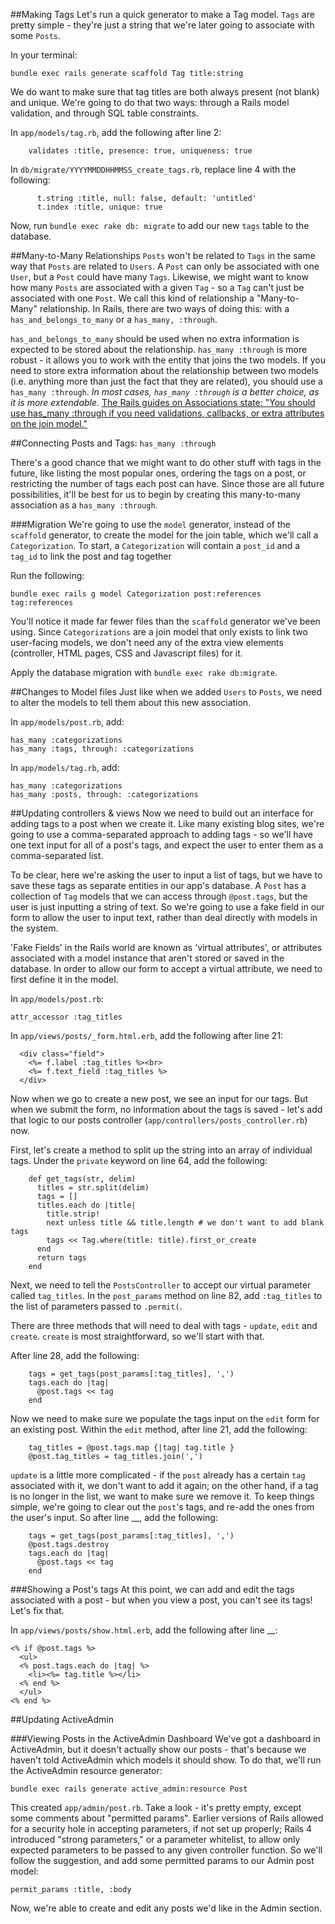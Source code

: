 ##Making Tags
Let's run a quick generator to make a Tag model. `Tags` are pretty simple - they're just a string that we're later going to associate with some `Posts`.

In your terminal:
```
bundle exec rails generate scaffold Tag title:string
```

We do want to make sure that tag titles are both always present (not blank) and unique. We're going to do that two ways: through a Rails model validation, and through SQL table constraints.

In `app/models/tag.rb`, add the following after line 2:
```
    validates :title, presence: true, uniqueness: true
```

In `db/migrate/YYYYMMDDHHMMSS_create_tags.rb`, replace line 4 with the following:
```
      t.string :title, null: false, default: 'untitled'
      t.index :title, unique: true
```

Now, run `bundle exec rake db: migrate` to add our new `tags` table to the database.

##Many-to-Many Relationships
`Posts` won't be related to `Tags` in the same way that `Posts` are related to `Users`. A `Post` can only be associated with one `User`, but a `Post` could have many `Tags`. Likewise, we might want to know how many `Posts` are associated with a given `Tag` - so a `Tag` can't just be associated with one `Post`. We call this kind of relationship a "Many-to-Many" relationship. In Rails, there are two ways of doing this: with a `has_and_belongs_to_many` or a `has_many, :through`.

`has_and_belongs_to_many` should be used when no extra information is expected to be stored about the relationship. `has_many :through` is more robust - it allows you to work with the entity that joins the two models. If you need to store extra information about the relationship between two models (i.e. anything more than just the fact that they are related), you should use a `has_many :through`. *In most cases, `has_many :through` is a better choice, as it is more extendable.* [The Rails guides on Associations state: "You should use has_many :through if you need validations, callbacks, or extra attributes on the join model."](http://guides.rubyonrails.org/association_basics.html)

##Connecting Posts and Tags: `has_many :through`

There's a good chance that we might want to do other stuff with tags in the future, like listing the most popular ones, ordering the tags on a post, or restricting the number of tags each post can have. Since those are all future possibilities, it'll be best for us to begin by creating this many-to-many association as a `has_many :through`.

###Migration
We're going to use the `model` generator, instead of the `scaffold` generator, to create the model for the join table, which we'll call a `Categorization`. To start, a `Categorization` will contain a `post_id` and a `tag_id` to link the post and tag together

Run the following:
```
bundle exec rails g model Categorization post:references tag:references
```

You'll notice it made far fewer files than the `scaffold` generator we've been using. Since `Categorizations` are a join model that only exists to link two user-facing models, we don't need any of the extra view elements (controller, HTML pages, CSS and Javascript files) for it.

Apply the database migration with `bundle exec rake db:migrate`.

##Changes to Model files
Just like when we added `Users` to `Posts`, we need to alter the models to tell them about this new association.

In `app/models/post.rb`, add:
```
has_many :categorizations
has_many :tags, through: :categorizations
```

In `app/models/tag.rb`, add:
```
has_many :categorizations
has_many :posts, through: :categorizations
```

##Updating controllers & views
Now we need to build out an interface for adding tags to a post when we create it. Like many existing blog sites, we're going to use a comma-separated approach to adding tags - so we'll have one text input for all of a post's tags, and expect the user to enter them as a comma-separated list.

To be clear, here we're asking the user to input a list of tags, but we have to save these tags as separate entities in our app's database. A `Post` has a collection of `Tag` models that we can access through `@post.tags`, but the user is just inputting a string of text. So we're going to use a fake field in our form to allow the user to input text, rather than deal directly with models in the system.

'Fake Fields' in the Rails world are known as 'virtual attributes', or attributes associated with a model instance that aren't stored or saved in the database. In order to allow our form to accept a virtual attribute, we need to first define it in the model.

In `app/models/post.rb`:
```
attr_accessor :tag_titles
```

In `app/views/posts/_form.html.erb`, add the following after line 21:
```
  <div class="field">
    <%= f.label :tag_titles %><br>
    <%= f.text_field :tag_titles %>
  </div>
```
Now when we go to create a new post, we see an input for our tags. But when we submit the form, no information about the tags is saved - let's add that logic to our posts controller (`app/controllers/posts_controller.rb`) now.

First, let's create a method to split up the string into an array of individual tags. Under the `private` keyword on line 64, add the following:
```
    def get_tags(str, delim)
      titles = str.split(delim)
      tags = []
      titles.each do |title|
        title.strip!
        next unless title && title.length # we don't want to add blank tags
        tags << Tag.where(title: title).first_or_create
      end
      return tags
    end
```

Next, we need to tell the `PostsController` to accept our virtual parameter called `tag_titles`. In the `post_params` method on line 82, add `:tag_titles` to the list of parameters passed to `.permit(`.

There are three methods that will need to deal with tags - `update`, `edit` and `create`. `create` is most straightforward, so we'll start with that.

After line 28, add the following:
```
    tags = get_tags(post_params[:tag_titles], ',')
    tags.each do |tag|
      @post.tags << tag
    end
```

Now we need to make sure we populate the tags input on the `edit` form for an existing post. Within the `edit` method, after line 21, add the following:
```
    tag_titles = @post.tags.map {|tag| tag.title }
    @post.tag_titles = tag_titles.join(',')
```

`update` is a little more complicated - if the `post` already has a certain `tag` associated with it, we don't want to add it again; on the other hand, if a tag is no longer in the list, we want to make sure we remove it. To keep things simple, we're going to clear out the `post`'s tags, and re-add the ones from the user's input. So after line __, add the following:
```
    tags = get_tags(post_params[:tag_titles], ',')
    @post.tags.destroy
    tags.each do |tag|
      @post.tags << tag
    end
```

###Showing a Post's tags
At this point, we can add and edit the tags associated with a post - but when you view a post, you can't see its tags! Let's fix that.

In `app/views/posts/show.html.erb`, add the following after line __:
```
<% if @post.tags %>
  <ul>
  <% post.tags.each do |tag| %>
    <li><%= tag.title %></li>
  <% end %>
  </ul>
<% end %>
```

##Updating ActiveAdmin

###Viewing Posts in the ActiveAdmin Dashboard
We've got a dashboard in ActiveAdmin, but it doesn't actually show our posts - that's because we haven't told ActiveAdmin which models it should show. To do that, we'll run the ActiveAdmin resource generator:

```
bundle exec rails generate active_admin:resource Post
```

This created `app/admin/post.rb`. Take a look - it's pretty empty, except some comments about "permitted params". Earlier versions of Rails allowed for a security hole in accepting parameters, if not set up properly; Rails 4 introduced "strong parameters," or a parameter whitelist, to allow only expected parameters to be passed to any given controller function. So we'll follow the suggestion, and add some permitted params to our Admin post model:

```
permit_params :title, :body
```

Now, we're able to create and edit any posts we'd like in the Admin section.
